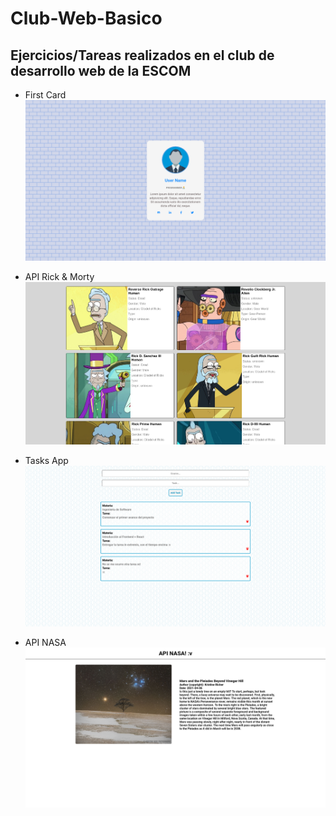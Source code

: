 # Club-Web-Basico
## Ejercicios/Tareas realizados en el club de desarrollo web de la ESCOM

- First Card
![Imagen de ejemplo primera card](examples_img//card.png)

- API Rick & Morty
![Imagen de ejemplo consumo API Rick & Morty](examples_img/API_Rick_and_Morty.png)

- Tasks App
![Imagen de ejemplo App Tasks](examples_img/Tasks.png)

- API NASA
![Imagen de ejemplo consumo API NASA](examples_img/consumo_api.png)
